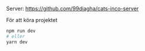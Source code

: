 Server: https://github.com/99diagha/cats-inco-server

För att köra projektet

```bash
npm run dev
# eller
yarn dev
```
